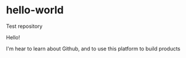 # hello-world
Test repository

Hello!

I'm hear to learn about Github, and to use this platform to build products
